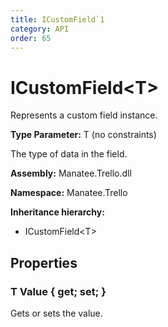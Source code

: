 ```yaml
---
title: ICustomField`1
category: API
order: 65
---
```


# ICustomField&lt;T&gt;

Represents a custom field instance.

**Type Parameter:** T (no constraints)

The type of data in the field.

**Assembly:** Manatee.Trello.dll

**Namespace:** Manatee.Trello

**Inheritance hierarchy:**

- ICustomField&lt;T&gt;

## Properties

### T Value { get; set; }

Gets or sets the value.


